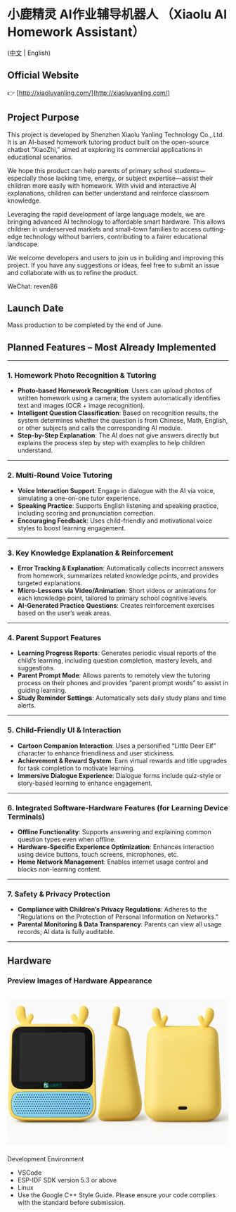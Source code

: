 # 小鹿精灵 AI作业辅导机器人 （Xiaolu AI Homework Assistant）

([中文](README.md) | English)


## Official Website

👉 [http://xiaoluyanling.com/](http://xiaoluyanling.com/)

## Project Purpose

This project is developed by Shenzhen Xiaolu Yanling Technology Co., Ltd. It is an AI-based homework tutoring product built on the open-source chatbot “XiaoZhi,” aimed at exploring its commercial applications in educational scenarios.

We hope this product can help parents of primary school students—especially those lacking time, energy, or subject expertise—assist their children more easily with homework. With vivid and interactive AI explanations, children can better understand and reinforce classroom knowledge.

Leveraging the rapid development of large language models, we are bringing advanced AI technology to affordable smart hardware. This allows children in underserved markets and small-town families to access cutting-edge technology without barriers, contributing to a fairer educational landscape.

We welcome developers and users to join us in building and improving this project. If you have any suggestions or ideas, feel free to submit an issue and collaborate with us to refine the product.

WeChat: reven86

## Launch Date

Mass production to be completed by the end of June.

## Planned Features – Most Already Implemented

---

### 1. Homework Photo Recognition & Tutoring

* **Photo-based Homework Recognition**: Users can upload photos of written homework using a camera; the system automatically identifies text and images (OCR + image recognition).
* **Intelligent Question Classification**: Based on recognition results, the system determines whether the question is from Chinese, Math, English, or other subjects and calls the corresponding AI module.
* **Step-by-Step Explanation**: The AI does not give answers directly but explains the process step by step with examples to help children understand.

---

### 2. Multi-Round Voice Tutoring

* **Voice Interaction Support**: Engage in dialogue with the AI via voice, simulating a one-on-one tutor experience.
* **Speaking Practice**: Supports English listening and speaking practice, including scoring and pronunciation correction.
* **Encouraging Feedback**: Uses child-friendly and motivational voice styles to boost learning engagement.

---

### 3. Key Knowledge Explanation & Reinforcement

* **Error Tracking & Explanation**: Automatically collects incorrect answers from homework, summarizes related knowledge points, and provides targeted explanations.
* **Micro-Lessons via Video/Animation**: Short videos or animations for each knowledge point, tailored to primary school cognitive levels.
* **AI-Generated Practice Questions**: Creates reinforcement exercises based on the user’s weak areas.

---

### 4. Parent Support Features

* **Learning Progress Reports**: Generates periodic visual reports of the child’s learning, including question completion, mastery levels, and suggestions.
* **Parent Prompt Mode**: Allows parents to remotely view the tutoring process on their phones and provides “parent prompt words” to assist in guiding learning.
* **Study Reminder Settings**: Automatically sets daily study plans and time alerts.

---

### 5. Child-Friendly UI & Interaction

* **Cartoon Companion Interaction**: Uses a personified “Little Deer Elf” character to enhance friendliness and user stickiness.
* **Achievement & Reward System**: Earn virtual rewards and title upgrades for task completion to motivate learning.
* **Immersive Dialogue Experience**: Dialogue forms include quiz-style or story-based learning to enhance engagement.

---

### 6. Integrated Software-Hardware Features (for Learning Device Terminals)

* **Offline Functionality**: Supports answering and explaining common question types even when offline.
* **Hardware-Specific Experience Optimization**: Enhances interaction using device buttons, touch screens, microphones, etc.
* **Home Network Management**: Enables internet usage control and blocks non-learning content.

---

### 7. Safety & Privacy Protection

* **Compliance with Children’s Privacy Regulations**: Adheres to the "Regulations on the Protection of Personal Information on Networks."
* **Parental Monitoring & Data Transparency**: Parents can view all usage records; AI data is fully auditable.

---

## Hardware

### Preview Images of Hardware Appearance
![效果图](docs/IDxiaolu2.jpg)
---
Development Environment

* VSCode
* ESP-IDF SDK version 5.3 or above
* Linux
* Use the Google C++ Style Guide. Please ensure your code complies with the standard before submission.


